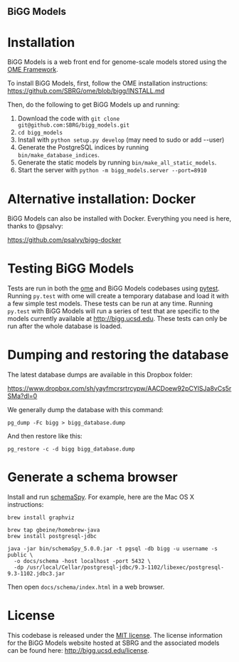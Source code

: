 BiGG Models
-----------

Installation
============

BiGG Models is a web front end for genome-scale models stored using the
[OME Framework](https://github.com/sbrg/ome).

To install BiGG Models, first, follow the OME installation instructions:
https://github.com/SBRG/ome/blob/bigg/INSTALL.md

Then, do the following to get BiGG Models up and running:

1. Download the code with ```git clone git@github.com:SBRG/bigg_models.git```
2. ```cd bigg_models```
3. Install with ```python setup.py develop``` (may need to sudo or add --user)
4. Generate the PostgreSQL indices by running ```bin/make_database_indices```.
4. Generate the static models by running ```bin/make_all_static_models```.
5. Start the server with ```python -m bigg_models.server --port=8910```

Alternative installation: Docker
================================

BiGG Models can also be installed with Docker. Everything you need is here, thanks to @psalvy:

https://github.com/psalvy/bigg-docker

Testing BiGG Models
===================

Tests are run in both the [ome](https://github.com/sbrg/ome) and BiGG Models
codebases using [pytest](http://pytest.org/). Running `py.test` with ome will
create a temporary database and load it with a few simple test models. These
tests can be run at any time. Running `py.test` with BiGG Models will run a
series of test that are specific to the models currently available at
http://bigg.ucsd.edu. These tests can only be run after the whole database is
loaded.

Dumping and restoring the database
==================================

The latest database dumps are available in this Dropbox folder:

https://www.dropbox.com/sh/yayfmcrsrtrcypw/AACDoew92pCYlSJa8vCs5rSMa?dl=0

We generally dump the database with this command:

```
pg_dump -Fc bigg > bigg_database.dump
```

And then restore like this:

```
pg_restore -c -d bigg bigg_database.dump
```

Generate a schema browser
=========================

Install and run [schemaSpy](http://schemaspy.sourceforge.net/). For example,
here are the Mac OS X instructions:

```shell
brew install graphviz

brew tap gbeine/homebrew-java
brew install postgresql-jdbc

java -jar bin/schemaSpy_5.0.0.jar -t pgsql -db bigg -u username -s public \
  -o docs/schema -host localhost -port 5432 \
  -dp /usr/local/Cellar/postgresql-jdbc/9.3-1102/libexec/postgresql-9.3-1102.jdbc3.jar
```

Then open `docs/schema/index.html` in a web browser.

License
=======

This codebase is released under the
[MIT license](https://github.com/SBRG/bigg_models/blob/master/LICENSE). The
license information for the BiGG Models website hosted at SBRG and the
associated models can be found here: http://bigg.ucsd.edu/license.
